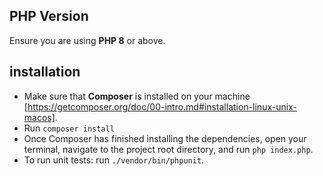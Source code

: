 ## PHP Version
Ensure you are using **PHP 8** or above.

## installation
- Make sure that **Composer** is installed on your machine [https://getcomposer.org/doc/00-intro.md#installation-linux-unix-macos].
- Run `composer install`
- Once Composer has finished installing the dependencies, open your terminal, navigate to the project root directory, and run `php index.php`.
- To run unit tests: run `./vendor/bin/phpunit`.